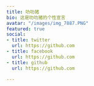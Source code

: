 ```yaml
---
title: 叻叻猪
bio: 这是叻叻猪的个性宣言
avatar: "/images/img_7887.PNG"
featured: true
social:
- title: twitter
  url: https://github.com
- title: facebook
  url: https://github.com
- title: github
  url: https://github.com

---
```

